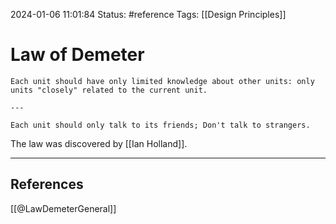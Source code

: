 2024-01-06 11:01:84
Status: #reference
Tags: [[Design Principles]]
# Law of Demeter

```ad-quote
Each unit should have only limited knowledge about other units: only units "closely" related to the current unit.

---

Each unit should only talk to its friends; Don't talk to strangers.
```

The law was discovered by [[Ian Holland]].

---

## References
[[@LawDemeterGeneral]]